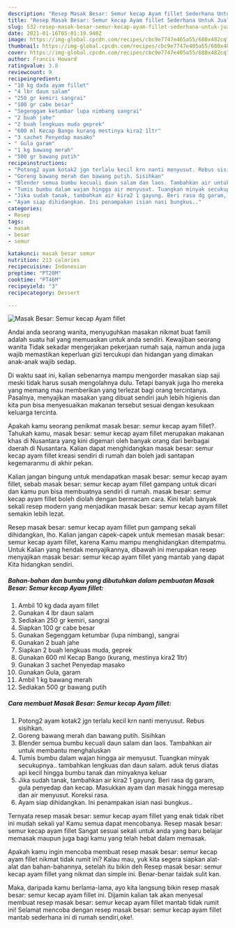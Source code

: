 ```yaml
---
description: "Resep Masak Besar: Semur kecap Ayam fillet Sederhana Untuk Jualan"
title: "Resep Masak Besar: Semur kecap Ayam fillet Sederhana Untuk Jualan"
slug: 532-resep-masak-besar-semur-kecap-ayam-fillet-sederhana-untuk-jualan
date: 2021-01-16T05:01:19.940Z
image: https://img-global.cpcdn.com/recipes/cbc9e7747e405a55/680x482cq70/masak-besar-semur-kecap-ayam-fillet-foto-resep-utama.jpg
thumbnail: https://img-global.cpcdn.com/recipes/cbc9e7747e405a55/680x482cq70/masak-besar-semur-kecap-ayam-fillet-foto-resep-utama.jpg
cover: https://img-global.cpcdn.com/recipes/cbc9e7747e405a55/680x482cq70/masak-besar-semur-kecap-ayam-fillet-foto-resep-utama.jpg
author: Francis Howard
ratingvalue: 3.8
reviewcount: 9
recipeingredient:
- "10 kg dada ayam fillet"
- "4 lbr daun salam"
- "250 gr kemiri sangrai"
- "100 gr cabe besar"
- "Segenggam ketumbar lupa nimbang sangrai"
- "2 buah jahe"
- "2 buah lengkuas muda geprek"
- "600 ml Kecap Bango kurang mestinya kira2 1ltr"
- "3 sachet Penyedap masako"
- " Gula garam"
- "1 kg bawang merah"
- "500 gr bawang putih"
recipeinstructions:
- "Potong2 ayam kotak2 jgn terlalu kecil krn nanti menyusut. Rebus sisihkan."
- "Goreng bawang merah dan bawang putih. Sisihkan"
- "Blender semua bumbu kecuali daun salam dan laos. Tambahkan air untuk membantu menghaluskan"
- "Tumis bumbu dalam wajan hingga air menyusut. Tuangkan minyak secukupnya.. tambahkan lengkuas dan daun salam. aduk terus diatas api kecil hingga bumbu tanak dan minyaknya keluar"
- "Jika sudah tanak, tambahkan air kira2 1 gayung. Beri rasa dg garam, gula penyedap dan kecap. Masukkan ayam dan masak hingga meresap dan air menyusut. Koreksi rasa."
- "Ayam siap dihidangkan. Ini penampakan isian nasi bungkus.."
categories:
- Resep
tags:
- masak
- besar
- semur

katakunci: masak besar semur 
nutrition: 213 calories
recipecuisine: Indonesian
preptime: "PT20M"
cooktime: "PT46M"
recipeyield: "3"
recipecategory: Dessert

---
```



![Masak Besar: Semur kecap Ayam fillet](https://img-global.cpcdn.com/recipes/cbc9e7747e405a55/680x482cq70/masak-besar-semur-kecap-ayam-fillet-foto-resep-utama.jpg)

Andai anda seorang wanita, menyuguhkan masakan nikmat buat famili adalah suatu hal yang memuaskan untuk anda sendiri. Kewajiban seorang  wanita Tidak sekadar mengerjakan pekerjaan rumah saja, namun anda juga wajib memastikan keperluan gizi tercukupi dan hidangan yang dimakan anak-anak wajib sedap.

Di waktu  saat ini, kalian sebenarnya mampu mengorder masakan siap saji meski tidak harus susah mengolahnya dulu. Tetapi banyak juga lho mereka yang memang mau memberikan yang terlezat bagi orang tercintanya. Pasalnya, menyajikan masakan yang dibuat sendiri jauh lebih higienis dan kita pun bisa menyesuaikan makanan tersebut sesuai dengan kesukaan keluarga tercinta. 



Apakah kamu seorang penikmat masak besar: semur kecap ayam fillet?. Tahukah kamu, masak besar: semur kecap ayam fillet merupakan makanan khas di Nusantara yang kini digemari oleh banyak orang dari berbagai daerah di Nusantara. Kalian dapat menghidangkan masak besar: semur kecap ayam fillet kreasi sendiri di rumah dan boleh jadi santapan kegemaranmu di akhir pekan.

Kalian jangan bingung untuk mendapatkan masak besar: semur kecap ayam fillet, sebab masak besar: semur kecap ayam fillet gampang untuk dicari dan kamu pun bisa membuatnya sendiri di rumah. masak besar: semur kecap ayam fillet boleh diolah dengan bermacam cara. Kini telah banyak sekali resep modern yang menjadikan masak besar: semur kecap ayam fillet semakin lebih lezat.

Resep masak besar: semur kecap ayam fillet pun gampang sekali dihidangkan, lho. Kalian jangan capek-capek untuk memesan masak besar: semur kecap ayam fillet, karena Kamu mampu menghidangkan ditempatmu. Untuk Kalian yang hendak menyajikannya, dibawah ini merupakan resep menyajikan masak besar: semur kecap ayam fillet yang mantab yang dapat Kita hidangkan sendiri.

<!--inarticleads1-->

##### Bahan-bahan dan bumbu yang dibutuhkan dalam pembuatan Masak Besar: Semur kecap Ayam fillet:

1. Ambil 10 kg dada ayam fillet
1. Gunakan 4 lbr daun salam
1. Sediakan 250 gr kemiri, sangrai
1. Siapkan 100 gr cabe besar
1. Gunakan Segenggam ketumbar (lupa nimbang), sangrai
1. Gunakan 2 buah jahe
1. Siapkan 2 buah lengkuas muda, geprek
1. Gunakan 600 ml Kecap Bango (kurang, mestinya kira2 1ltr)
1. Gunakan 3 sachet Penyedap masako
1. Gunakan  Gula, garam
1. Ambil 1 kg bawang merah
1. Sediakan 500 gr bawang putih




<!--inarticleads2-->

##### Cara membuat Masak Besar: Semur kecap Ayam fillet:

1. Potong2 ayam kotak2 jgn terlalu kecil krn nanti menyusut. Rebus sisihkan.
1. Goreng bawang merah dan bawang putih. Sisihkan
1. Blender semua bumbu kecuali daun salam dan laos. Tambahkan air untuk membantu menghaluskan
1. Tumis bumbu dalam wajan hingga air menyusut. Tuangkan minyak secukupnya.. tambahkan lengkuas dan daun salam. aduk terus diatas api kecil hingga bumbu tanak dan minyaknya keluar
1. Jika sudah tanak, tambahkan air kira2 1 gayung. Beri rasa dg garam, gula penyedap dan kecap. Masukkan ayam dan masak hingga meresap dan air menyusut. Koreksi rasa.
1. Ayam siap dihidangkan. Ini penampakan isian nasi bungkus..




Ternyata resep masak besar: semur kecap ayam fillet yang enak tidak ribet ini mudah sekali ya! Kamu semua dapat mencobanya. Resep masak besar: semur kecap ayam fillet Sangat sesuai sekali untuk anda yang baru belajar memasak maupun juga bagi kamu yang telah hebat dalam memasak.

Apakah kamu ingin mencoba membuat resep masak besar: semur kecap ayam fillet nikmat tidak rumit ini? Kalau mau, yuk kita segera siapkan alat-alat dan bahan-bahannya, setelah itu bikin deh Resep masak besar: semur kecap ayam fillet yang nikmat dan simple ini. Benar-benar taidak sulit kan. 

Maka, daripada kamu berlama-lama, ayo kita langsung bikin resep masak besar: semur kecap ayam fillet ini. Dijamin kalian tak akan menyesal membuat resep masak besar: semur kecap ayam fillet mantab tidak rumit ini! Selamat mencoba dengan resep masak besar: semur kecap ayam fillet mantab sederhana ini di rumah sendiri,oke!.

